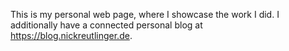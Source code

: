 This is my personal web page, where I showcase the work I did. I additionally have a connected personal blog at https://blog.nickreutlinger.de.
